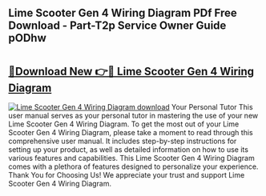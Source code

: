 ## Lime Scooter Gen 4 Wiring Diagram PDf Free Download - Part-T2p Service Owner Guide pODhw

# <h2><a href="http://dftsz4.blite.top/?on=Lime+Scooter+Gen+4+Wiring+Diagram">🔗Download New 👉🔴 Lime Scooter Gen 4 Wiring Diagram</a></h2>

[![Lime Scooter Gen 4 Wiring Diagram download](https://i.imgur.com/lujVjoI.png)](http://dftsz4.blite.top/?on=Lime+Scooter+Gen+4+Wiring+Diagram)
Your Personal Tutor This user manual serves as your personal tutor in mastering the use of your new Lime Scooter Gen 4 Wiring Diagram. To get the most out of your Lime Scooter Gen 4 Wiring Diagram, please take a moment to read through this comprehensive user manual. It includes step-by-step instructions for setting up your product, as well as detailed information on how to use its various features and capabilities. This Lime Scooter Gen 4 Wiring Diagram comes with a plethora of features designed to personalize your experience. Thank You for Choosing Us! We appreciate your trust and support Lime Scooter Gen 4 Wiring Diagram.
